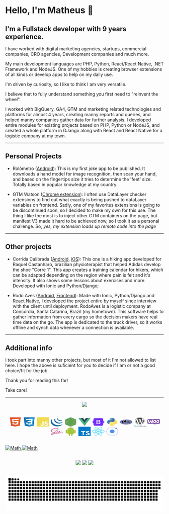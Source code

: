 

# Hello, I'm Matheus :wave:

## I'm a Fullstack developer with 9 years experience.

I have worked with digital marketing agencies, startups, commercial companies, CRO agencies, Development companies and much more. 

My main development languages are PHP, Python, React/React Native, .NET Framework and NodeJS. One of my hobbies is creating browser extensions of all kinds or develop apps to help on my daily use.

I'm driven by curiosity, so I like to think I am very versatile. 

I believe that to fully understand something you first need to "reinvent the wheel".

I worked with BigQuery, GA4, GTM and marketing related technologies and platforms for almost 4 years, creating manny reports and queries, and helped manny companies gather data for further analysis.
I developed entire modules for existing projects based on PHP, Python or NodeJS, and created a whole platform in DJango along with React and React Native for a logistic company at my town. 

---

## Personal Projects

* Rolômetro ([Android](https://play.google.com/store/apps/details?id=com.mallix.rolometro)): This is my first joke app to be published. It downloads a hand model for image recognition, then scan your hand, and based on the fingertips size it tries to determine the 'feet' size. Totally based in popular knowledge at my country.

* GTM Watson ([Chrome extension](https://chromewebstore.google.com/detail/gtm-watson/mmejcjjlincimgicadmipokeopbhbapa)): I often use DataLayer checker extensions to find out what exactly is being pushed to dataLayer variables on frontend. Sadly, one of my favorites extensions is going to be discontinued soon, so I decided to make my own for this use. The thing I like the most is to inject other GTM containers on the page, but manifest V3 made it hard to be achieved now, so I took it as a personal challenge. So, *yes, my extension loads up remote code into the page*

---

## Other projects

* Corrida Calibrada ([Android](https://play.google.com/store/apps/details?id=com.corridacalibrada.app), [iOS](https://apps.apple.com/br/app/corrida-calibrada/id6450933419)): This one is a hiking app developed for Raquel Castanharo, brazilian physioterapist that helped Adidas develop the shoe "Corre 1". This app creates a training calendar for hikers, which can be adapted depending on the region where pain is felt and it's intensity. It also shows some lessons about exercises and more. Developed with Ionic and Python/Django;

* Rodo Aves ([Android](https://play.google.com/store/apps/details?id=com.rodoaves.app), [Frontend](http://app.rodoaves.com.br/)): Made with Ionic, Python/Django and React Native, I developed the project entire by myself since interview with the client until deployment. RodoAves is a logistic company at Concórdia, Santa Catarina, Brazil (my hometown). This software helps to gather information from every cargo so the decision makers have real time data on the go. The app is dedicated to the truck driver, so it works offline and synch data whenever a connection is available.

---

## Additional info

I took part into manny other projects, but most of it I'm not allowed to list here. I hope the above is suficient for you to decide if I am or not a good choice/fit for the job. 

Thank you for reading this far!

Take care!

 ---


<!-- most used start -->
<div align="center"> 
 
 <img height="180em" src="https://github-readme-stats.vercel.app/api/top-langs/?username=Matheus2212&layout=compact&langs_count=7&bg_color=101a26&title_color=E4562B&text_color=fff&icon_color=E4562B&hide_border=true"/>
 
</div>
<!-- most used end -->

##

<!-- icons start -->
<div align="center">
  
  <img align="center" alt="Math-HTML" height="30" width="40" src="https://raw.githubusercontent.com/devicons/devicon/master/icons/html5/html5-original.svg">
  
  <img align="center" alt="Math-CSS" height="30" width="40" src="https://raw.githubusercontent.com/devicons/devicon/master/icons/css3/css3-original.svg">
  
  <img align="center" alt="Math-Js" height="30" width="40" src="https://raw.githubusercontent.com/devicons/devicon/master/icons/javascript/javascript-plain.svg">
  
  <img align="center" alt="Math-jQuery" height="30" width="40" src="https://raw.githubusercontent.com/devicons/devicon/master/icons/jquery/jquery-plain.svg">
  
  <img align="center" alt="Math-Nodejs" height="30" width="40" src="https://raw.githubusercontent.com/devicons/devicon/master/icons/nodejs/nodejs-plain.svg">
  
  <img align="center" alt="Math-Vue" height="30" width="40" src="https://raw.githubusercontent.com/devicons/devicon/master/icons/vuejs/vuejs-original.svg">
  
  <img align="center" alt="Math-Bootstrap" height="30" width="40" src="https://raw.githubusercontent.com/devicons/devicon/master/icons/bootstrap/bootstrap-plain.svg">
  
  <img align="center" alt="Math-Python" height="30" width="40" src="https://raw.githubusercontent.com/devicons/devicon/master/icons/python/python-original.svg">
  
  <img align="center" alt="Math-Php" height="30" width="40" src="https://raw.githubusercontent.com/devicons/devicon/master/icons/php/php-original.svg">
  
  <img align="center" alt="Math-Wordpres" height="30" width="40" src="https://raw.githubusercontent.com/devicons/devicon/master/icons/wordpress/wordpress-original.svg">
  
  <img align="center" alt="Math-Woocommerce" height="30" width="40" src="https://raw.githubusercontent.com/devicons/devicon/master/icons/woocommerce/woocommerce-plain.svg">
  
  <img align="center" alt="Math-Sass" height="30" width="40" src="https://raw.githubusercontent.com/devicons/devicon/master/icons/sass/sass-original.svg">
  
  <img align="center" alt="Math-Android" height="30" width="40" src="https://raw.githubusercontent.com/devicons/devicon/master/icons/android/android-plain.svg">
  
  <img align="center" alt="Math-Ts" height="30" width="40" src="https://raw.githubusercontent.com/devicons/devicon/master/icons/typescript/typescript-original.svg">
  
  <img align="center" alt="Math-React" height="30" width="40" src="https://raw.githubusercontent.com/devicons/devicon/master/icons/react/react-original.svg">  
  
  <img align="center" alt="Math-ionic" height="30" width="40" src="https://raw.githubusercontent.com/devicons/devicon/master/icons/ionic/ionic-original.svg">
  
</div>

<!-- icons end -->

##

<!-- stats start -->
<div>
  <a href="https://github.com/Matheus2212" align="center">
   
   <img width="49%" height="180em" src="https://github-readme-streak-stats.herokuapp.com?user=Matheus2212&theme=tokyonight&hide_border=true&background=101A26&stroke=FFFFFF&border=FFFFFF&ring=E4562B&fire=1051E5&currStreakNum=FFFFFF&sideNums=FFFFFF&currStreakLabel=FFFFFF&sideLabels=FFFFFF&dates=1051E5" alt="Math" />
   
   <img width="49%" height="180em" src="https://github-readme-stats.vercel.app/api?username=Matheus2212&theme=tokyonight&show_icons=true&include_all_commits=true&count_private=true&bg_color=101a26&title_color=E4562B&text_color=fff&icon_color=1051E5&hide_border=true" alt="Math"/>
      
 </a>
</div>

<!-- stats end -->
  
  ##
 
 <!-- social start -->
<div align="center">
  <a href="https://instagram.com/matheus.f_marques" target="_blank"><img src="https://img.shields.io/badge/-Instagram-%23E4405F?style=for-the-badge&logo=instagram&logoColor=white" target="_blank"></a>
  <a href = "mailto:matheus.f.marques1998@gmail.com"><img src="https://img.shields.io/badge/-Gmail-%23333?style=for-the-badge&logo=gmail&logoColor=white" target="_blank"></a>
  <a href="https://www.linkedin.com/in/matheus-fmarques/" target="_blank"><img src="https://img.shields.io/badge/-LinkedIn-%230077B5?style=for-the-badge&logo=linkedin&logoColor=white" target="_blank"></a> 
 
 <!-- social end -->
 
 ##
 
  ![Snake animation](https://github.com/Matheus2212/Matheus2212/blob/output/github-contribution-grid-snake.svg)
 
</div>
